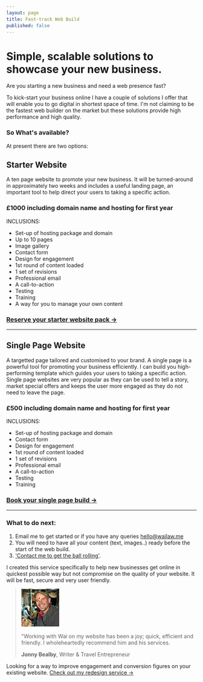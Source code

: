```yaml
---
layout: page
title: Fast-track Web Build
published: false
---
```


# Simple, scalable solutions to showcase your new business.

Are you starting a new business and need a web presence fast?

To kick-start your business online I have a couple of solutions I offer that will enable you to go digital in shortest space of time. I'm not claiming to be the fastest web builder on the market but these solutions provide high performance and high quality.

### So What's available?
At present there are two options:

## Starter Website
A ten page website to promote your new business. It will be turned-around in approximately two weeks and includes a useful landing page, an important tool to help direct your users to taking a specific action.
### **£1000 including domain name and hosting for first year**
INCLUSIONS:
* Set-up of hosting package and domain
* Up to 10 pages
* Image gallery
* Contact form
* Design for engagement
* 1st round of content loaded
* 1 set of revisions
* Professional email
* A call-to-action
* Testing
* Training
* A way for you to manage your own content

### **[Reserve your starter website pack &rarr;](/contact/)**

---

## Single Page Website
A targetted page tailored and customised to your brand. A single page is a powerful tool for promoting your business efficiently. I can build you high-performing template which guides your users to taking a specific action. Single page websites are very popular as they can be used to tell a story, market special offers and keeps the user more engaged as they do not need to leave the page.
### **£500 including domain name and hosting for first year**
INCLUSIONS:
* Set-up of hosting package and domain
* Contact form
* Design for engagement
* 1st round of content loaded
* 1 set of revisions
* Professional email
* A call-to-action
* Testing
* Training

### **[Book your single page build &rarr;](/contact/)**

---

### What to do next:

1. Email me to get started or if you have any queries [hello@wailaw.me](mailto:hello@wailaw.me)
2. You will need to have all your content (text, images..) ready before the start of the web build.
3. ['Contact me to get the ball rolling'](/contact/).

I created this service specifically to help new businesses get online in quickest possible way but not compromise on the quality of your website. It will be fast, secure and very user friendly.

> ![Jonny Bealby](/images/testimonial-pics/jonny.jpg "Jonny Bealby")
>
> "Working with Wai on my website has been a joy; quick, efficient and friendly. I wholeheartedly recommend him and his services.
>
> __Jonny Bealby__, Writer & Travel Entrepreneur

Looking for a way to improve engagement and conversion figures on your existing website. [Check out my redesign service &rarr;](/web-redesign/)
